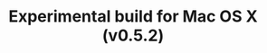 ---
title: 'Experimental build for Mac OS X (v0.5.2)'
redirect_to:
  - 'https://discuss.pencil2d.org/t/experimental-build-for-mac-os-x-v0-5-2/484'
---